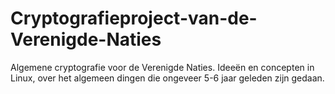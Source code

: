 # Cryptografieproject-van-de-Verenigde-Naties
Algemene cryptografie voor de Verenigde Naties. Ideeën en concepten in Linux, over het algemeen dingen die ongeveer 5-6 jaar geleden zijn gedaan.
